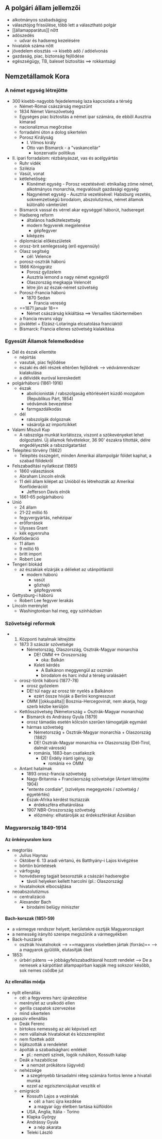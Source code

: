 ## A polgári állam jellemzői
- alkotmányos szabadságjog
- választójog frissülése, több lett a választható polgár
- [[államapparátus]] nőtt
- adószedés
	- udvar és hadsereg kezelésére
- hivatalok száma nőtt
- jövedelem elosztás --> kisebb adó / adóelvonás
- gazdaság, piac, biztonság fejlődése
- egészségügy, TB, baleset biztosítás ==> rokkantsági
## Nemzetállamok Kora
### A német egység létrejötte
- 300 kisebb-nagyobb fejedelemség laza kapcsolata a térség
	- Német-Római császárság megszűnt
	- 1834 Német Vámszövetség
	- Egységes piac biztosítás a német ipar számára, de ebből Ausztria kimarad
	- nacionalizmus megőrzése
	- forradalmi úton a dolog sikertelen
	- Porosz Királyság
		- I. Vilmos király
		- Otto van Bismarck - a "vaskancellár"
			- konzervatív politikus
- II. ipari forradalom: rézbányászat, vas és acélgyártás
	- Ruhr vidék
	- Szilézia
	- Vasút, vonat
	- kétlehetőség:
		- Kisnémet egység - Porosz vezetésével: etnikailag zöme német, alkotmányos monarchia, megvalósult gazdasági egység 
		- Nagynémet egység - Ausztria vezetésével: Habsburg vezetés, soknemzetiségű birodalom, abszolutizmus, német államok különálló vámterület
	- Bismarck vassal és vérrel akar egységgel háborút, hadsereget
	- Hadsereg reform
		- általános hadkötelezettség
		- modern fegyverek megjelenése
			- gépfegyver
		- kiképzés
	- diplomáciai előkészületek
	- orosz-brit semlegesség (erő egyensúly)
	- Olasz segítség
		- cél: Velence
	- porosz-osztrák háború
	- 1866 Königgrátz
		- Porosz győzelem
		- Ausztria lemond a nagy német egységről
		- Olaszország megkapja Velencét
		- létre jön az észak-német szövetség
	- Porosz-Francia háború
		- 1870 Sedan
			- Francia vereség
	- ==1871 január 18==
		- Német császárság kikiáltása ==> Versailles tükörtermében
	- a francia revans vágy
	- jóvátétel + Elzász-Lotaringia elcsatolása franciáktól
	- Bismarck: Francia ellenes szövetség kialakítása
### Egyesült Államok felemelkedése
- Dél és észak ellentéte
	- népirtás
	- vasutak, piac fejlődése
	- északi és déli részek eltérően fejlődnek --> védvámrendszer kialakulása
	- a délvidék euróval kereskedett
- polgárháború (1861-1916)
	- észak
		- abolicionisták / rabszolgaság eltörléséért küzdő mozgalom (Republikus Párt, 1854)
		- védvámok bevezetése
		- farmgazdálkodás
	- dél
		- rabszolgák dolgoznak
		- vásárolja az importcikket
- Valami Miszuli Kup
	- A rabszolga munkát korlátozza, viszont a szökevényeket lehet dolgoztatni. Új államok felvételekor, 36 90' északra tiltották, délre engedélyezték a rabszolgatartást
- Telepítési törvény (1862)
	- Telepítés összegért, minden Amerikai állampolgár földet kaphat, a szabad földekről
- Felszabadítási nyilatkozat (1865)
	- 1860 választások
	- Abraham Lincoln elnök
	- 11 déli állam kilépet az Unióból és létrehozták az Amerikai Konföderációt
		- Jefferson Davis elnök
	- 1861-65 polgárháború
- Unió
	- 24 állam
	- 21-22 millió fő
	- fegyvergyártás, nehézipar
	- erőforrások
	- Ulysses Grant
	- kék egyenruha
- Konföderáció
	- 11 állam
	- 9 millió fő
	- britt import 
	- Robert Lee
- Tengeri blokád
	- az északiak elzárják a délieket az utánpótlástól
		- modern háború
			- vasút
			- gőzhajó
			- gépfegyverek
- Gettysburg-i háború
	- Robert Lee fegyver lerakás
- Lincoln merénylet
	- Washingtonban hal meg, egy színházban
### Szövetségi reformok
- 1. Központi hatalmak létrejötte
	- 1873 3 szászár szövetsége
		- Németország, Olaszország, Osztrák-Magyar monarchia
			- DE! OMM <-> Oroszország
				- oka: Balkán
			- Keleti kérdés
				- A Balkánon meggyengül az oszmán
				- birodalom és harc indul a térség uralásáért
	- orosz-török háború (1877-78)
		- orosz győzelem
		- DE! túl nagy az orosz tér nyelés a Balkánon
			- ezért össze hívják a Berlini kongresszust
		- OMM [[okkupálta]] Bosznia-Hercegovinát, nem akarja, hogy szerb kézbe kerüljön
	- Kettősszövetség (Németország + Osztrák-Magyar monarchia)
		- Bismarck és Andrássy Gyula (1879)
		- orosz támadás esetén kölcsön szerűen támogatják egymást
		- hármas szövetség
			- Németország + Osztrák-Magyar monarchia + Olaszország (1882)
			- DE! Osztrák-Magyar monarchia <-> Olaszország (Dél-Tirol, dalmát városok)
			- románia, 1883-ban csatlakozik
				- DE! Erdély iránti igény, így
					- románia <-> OMM
	- Antant hatalmak
		- 1893 orosz-francia szövetség
		- Nagy-Britannia + Franciaország szövetsége (Antant létrejötte 1904)
		- "entente cordiale", (szívélyes megegyezés / szövetség / egyetértés)
		- Észak-Afrika kérdést tisztázzák
			- érdekszféra elhatárolása
		- 1907 NBR-Oroszország szövetség
			- előzmény: elhatárolják az érdekszférákat Ázsiában
### Magyarország 1849-1914
#### Az önkényuralom kora
- megtorlás
	- Julius Haynau
	- Október 6. 13 aradi vértanú, és Batthyány-i Lajos kivégzése
	- börtön büntetések
	- várfogság
	- honvédsereg tagjait besorozták a császári hadseregbe
		- távoli helyeken kellett harcolni (pl.: Olaszország)
	- hivatalnokok elbocsájtása
- neoabszolutizmus
	- centralizáció
	- Alexander Bach
		- birodalmi belügy miniszter
#### Bach-korszak (1851-59)
- a vármegye rendszer helyett, kerületekre osztják Magyarországot
- a nemesség irányító szerepe megszűnik a vármegyékben
- Back-huszárok
	- osztrák hivatalnokok --> ==magyaros viseletben jártak (forrás)== --> a magyarok gyűlölik, elutasítják őket
- 1853:
	- úrbéri pátens --> jobbágyfelszabadításnál hozott rendelet --> De a nemesek a kárpótlást állampapírban kapják meg sokszor később, sok nemes csődbe jut
#### Az ellenállás módja
- nyílt ellenállás
	- cél: a fegyveres harc újrakezdése
	- merénylet az uralkodó ellen
	- gerilla csapatok szervezése
	- mind sikertelen
- passzív ellenállás
	- Deák Ferenc
	- birtokos nemesség az aki képviseli ezt
	- nem vállalnak hivatalokat és közszereplést
	- nem fizettek adót
	- kijátszották a rendeletet
	- ápolták a szabadságharc emlékét
		- pl.: nemzeti színek, logók ruháikon, Kossuth kalap
	- Deák a hazabölcse
		- a nemzet prókátora (ügyvéd)
	- nehézsége
		- a szegényebb társadalmi réteg számára fontos lenne a hivatali munka
		- ezzel az egzisztenciájukat veszítik el
	- emigráció
		- Kossuth Lajos a vezéralak
			- cél: a harc újra kezdése
			- a magyar ügy életben tartása külföldön
		- USA, Anglia, Itália - Torino
		- Klapka György
		- Andrássy Gyula
			- a nép akarata
		- Teleki László